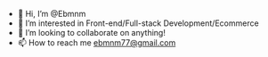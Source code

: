 - 👋 Hi, I’m @Ebmnm
- 👀 I’m interested in Front-end/Full-stack Development/Ecommerce
- 💞️ I’m looking to collaborate on anything!
- 📫 How to reach me ebmnm77@gmail.com


<!---
Ebmnm/Ebmnm is a ✨ special ✨ repository because its `README.md` (this file) appears on your GitHub profile.
You can click the Preview link to take a look at your changes.
--->
